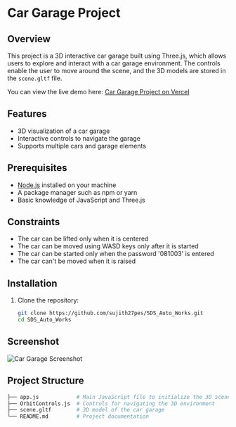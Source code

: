 # Car Garage Project

## Overview

This project is a 3D interactive car garage built using Three.js, which allows users to explore and interact with a car garage environment. The controls enable the user to move around the scene, and the 3D models are stored in the `scene.gltf` file.

You can view the live demo here: [Car Garage Project on Vercel](https://sds-auto-works-sujithravichandran27gmailcoms-projects.vercel.app/)

## Features

- 3D visualization of a car garage
- Interactive controls to navigate the garage
- Supports multiple cars and garage elements

## Prerequisites

- [Node.js](https://nodejs.org/) installed on your machine
- A package manager such as npm or yarn
- Basic knowledge of JavaScript and Three.js

## Constraints

- The car can be lifted only when it is centered
- The car can be moved using WASD keys only after it is started
- The car can be started only when the password '081003' is entered
- The car can't be moved when it is raised

## Installation

1. Clone the repository:

   ```bash
   git clone https://github.com/sujith27pes/SDS_Auto_Works.git
   cd SDS_Auto_Works

 ## Screenshot

![Car Garage Screenshot](./Screenshot%20from%202024-10-15%2009-44-03.png)


  ## Project Structure

```bash
├── app.js            # Main JavaScript file to initialize the 3D scene
├── OrbitControls.js  # Controls for navigating the 3D environment
├── scene.gltf        # 3D model of the car garage
└── README.md         # Project documentation







